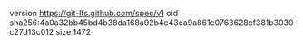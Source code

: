 version https://git-lfs.github.com/spec/v1
oid sha256:4a0a32bb45bd4b38da168a92b4e43ea9a861c0763628cf381b3030c27d13c012
size 1472
